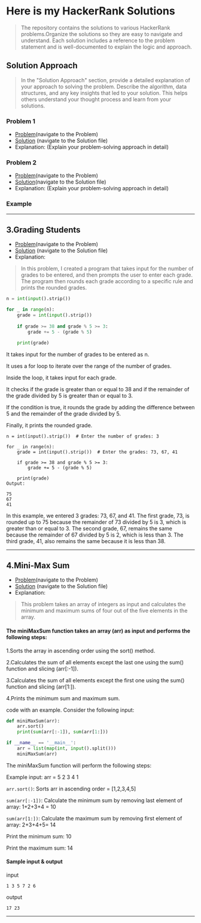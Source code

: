 # Here is my HackerRank Solutions

>The repository contains the solutions to various HackerRank problems.Organize the solutions so they are easy to navigate and understand. Each solution includes a reference to the problem statement and is well-documented to explain the logic and approach.




## Solution Approach

>In the "Solution Approach" section, provide a detailed explanation of your approach to solving the problem. Describe the algorithm, data structures, and any key insights that led to your solution. This helps others understand your thought process and learn from your solutions.

### Problem 1


  - [Problem](https://www.hackerrank.com/challenges/grading/problem?isFullScreen=true)(navigate to the Problem)
  - [Solution](./solution.py) (navigate to the Solution file)
  - Explanation: (Explain your problem-solving approach in detail)
  
### Problem 2

  - [Problem](https://www.hackerrank.com/challenges/grading/problem?isFullScreen=true)(navigate to the Problem)
  - [Solution](./solution.py)(navigate to the Solution file)
  - Explanation: (Explain your problem-solving approach in detail)

### Example  
---
## 3.Grading Students
  - [Problem](https://www.hackerrank.com/challenges/grading/problem?isFullScreen=true)(navigate to the Problem)
  - [Solution](Grading_Students/gradingstudents.py) (navigate to the Solution file)
  - Explanation:
  > In this problem, I created a program that takes input for the number of grades to be entered, and then prompts the user to enter each grade. The program then rounds each grade according to a specific rule and prints the rounded grades.
```python
n = int(input().strip())

for _ in range(n):
    grade = int(input().strip())
    
    if grade >= 38 and grade % 5 >= 3:
        grade += 5 - (grade % 5)

    print(grade)

```

It takes input for the number of grades to be entered as n.

 It uses a for loop to iterate over the range of the number of grades.

 Inside the loop, it takes input for each grade.

 It checks if the grade is greater than or equal to 38 and if the remainder of the grade divided by 5 is greater than or equal to 3.

 If the condition is true, it rounds the grade by adding the difference between 5 and the remainder of the grade divided by 5.
 
 Finally, it prints the rounded grade.

```
n = int(input().strip())  # Enter the number of grades: 3

for _ in range(n):
    grade = int(input().strip())  # Enter the grades: 73, 67, 41
    
    if grade >= 38 and grade % 5 >= 3:
        grade += 5 - (grade % 5)
    
    print(grade)
Output:

75
67
41
```
In this example, we entered 3 grades: 73, 67, and 41. The first grade, 73, is rounded up to 75 because the remainder of 73 divided by 5 is 3, which is greater than or equal to 3. The second grade, 67, remains the same because the remainder of 67 divided by 5 is 2, which is less than 3. The third grade, 41, also remains the same because it is less than 38.
****
## 4.Mini-Max Sum

  - [Problem](https://www.hackerrank.com/challenges/mini-max-sum/problem?isFullScreen=true)(navigate to the Problem)
  - [Solution](Mini-Max_Sum/minimaxsum.py) (navigate to the Solution file)
  - Explanation:
  >This problem  takes an array of integers as input and calculates the minimum and maximum sums of four out of the five elements in the array.

#### The miniMaxSum function takes an array (arr) as input and performs the following steps:

 1.Sorts the array in ascending order using the sort() method.

 2.Calculates the sum of all elements except the last one using the sum() function and slicing (arr[:-1]).

 3.Calculates the sum of all elements except the first one using the sum() function and slicing (arr[1:]).

 4.Prints the minimum sum and maximum sum.

 code with an example. Consider the following input:

```python
def miniMaxSum(arr):
    arr.sort()
    print(sum(arr[:-1]), sum(arr[1:]))

if __name__ == '__main__':
    arr = list(map(int, input().split()))
    miniMaxSum(arr)

```
 The miniMaxSum function will perform the following steps:

 Example input: arr = 5 2 3 4 1

 ```arr.sort()```: Sorts arr in ascending order = [1,2,3,4,5]

 ```sum(arr[:-1])```: Calculate the minimum sum by removing last element of array: 1+2+3+4 = 10

 ```sum(arr[1:])```: Calculate the maximum sum by removing first element of array: 2+3+4+5= 14

 Print the minimum sum: 10
 
 Print the maximum sum: 14

#### Sample input & output
input
```
1 3 5 7 2 6
```
output
```
17 23
```
****


